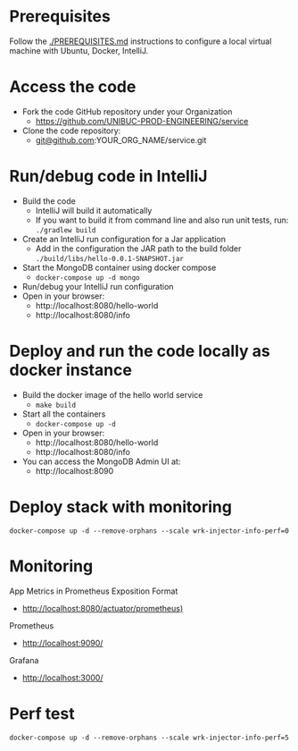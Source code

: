 # Prerequisites

Follow the [./PREREQUISITES.md](./PREREQUISITES.md) instructions to configure a local virtual machine with Ubuntu, Docker, IntelliJ.

# Access the code

* Fork the code GitHub repository under your Organization
  * https://github.com/UNIBUC-PROD-ENGINEERING/service
* Clone the code repository:
  * git@github.com:YOUR_ORG_NAME/service.git


# Run/debug code in IntelliJ
* Build the code
    * IntelliJ will build it automatically
    * If you want to build it from command line and also run unit tests, run: ```./gradlew build```
* Create an IntelliJ run configuration for a Jar application
    * Add in the configuration the JAR path to the build folder `./build/libs/hello-0.0.1-SNAPSHOT.jar`
* Start the MongoDB container using docker compose
    * ```docker-compose up -d mongo```
* Run/debug your IntelliJ run configuration
* Open in your browser:
    * http://localhost:8080/hello-world
    * http://localhost:8080/info

# Deploy and run the code locally as docker instance

* Build the docker image of the hello world service
    * ```make build```
* Start all the containers
    * ```docker-compose up -d```
* Open in your browser:
    * http://localhost:8080/hello-world
    * http://localhost:8080/info
* You can access the MongoDB Admin UI at:
  * http://localhost:8090 

# Deploy stack with monitoring
```
docker-compose up -d --remove-orphans --scale wrk-injector-info-perf=0
```

# Monitoring

App Metrics in Prometheus Exposition Format
- [http://localhost:8080/actuator/prometheus)](http://localhost:8080/actuator/prometheus)

Prometheus
- [http://localhost:9090/](http://localhost:9090/)

Grafana
- [http://localhost:3000/](http://localhost:3000/)

# Perf test

```
docker-compose up -d --remove-orphans --scale wrk-injector-info-perf=5
```
